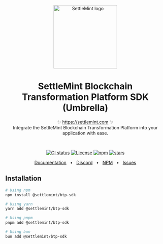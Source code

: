 <p align="center">
  <img src="https://github.com/settlemint/btp-sdk/blob/main/logo.svg" width="200px" align="center" alt="SettleMint logo" />
  <h1 align="center">SettleMint Blockchain Transformation Platform SDK (Umbrella)</h1>
  <p align="center">
    ✨ <a href="https://settlemint.com">https://settlemint.com</a> ✨
    <br/>
    Integrate the SettleMint Blockchain Transformation Platform into your application with ease.
  </p>
</p>
<br/>
<p align="center">
<a href="https://github.com/settlemint/btp-sdk/actions?query=branch%3Amain"><img src="https://github.com/settlemint/btp-sdk/actions/workflows/build.yml/badge.svg?event=push&branch=main" alt="CI status" /></a>
<a href="https://opensource.org/licenses/MIT" rel="nofollow"><img src="https://img.shields.io/github/license/settlemint/btp-sdk" alt="License"></a>
<a href="https://www.npmjs.com/package/@settlemint/btp-sdk" rel="nofollow"><img src="https://img.shields.io/npm/dw/@settlemint/btp-sdk" alt="npm"></a>
<a href="https://github.com/settlemint/btp-sdk" rel="nofollow"><img src="https://img.shields.io/github/stars/settlemint/btp-sdk" alt="stars"></a>
</p>

<div align="center">
  <a href="https://console.settlemint.com/documentation/">Documentation</a>
  <span>&nbsp;&nbsp;•&nbsp;&nbsp;</span>
  <a href="https://discord.com/invite/Mt5yqFrey9">Discord</a>
  <span>&nbsp;&nbsp;•&nbsp;&nbsp;</span>
  <a href="https://www.npmjs.com/package/@settlemint/btp-sdk">NPM</a>
  <span>&nbsp;&nbsp;•&nbsp;&nbsp;</span>
  <a href="https://github.com/settlemint/btp-sdk/issues">Issues</a>
  <br />
</div>

## Installation

```bash
# Using npm
npm install @settlemint/btp-sdk

# Using yarn
yarn add @settlemint/btp-sdk

# Using pnpm
pnpm add @settlemint/btp-sdk

# Using bun
bun add @settlemint/btp-sdk
```